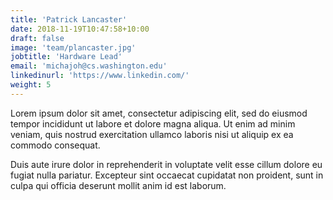 ```yaml
---
title: 'Patrick Lancaster'
date: 2018-11-19T10:47:58+10:00
draft: false
image: 'team/plancaster.jpg'
jobtitle: 'Hardware Lead'
email: 'michajoh@cs.washington.edu'
linkedinurl: 'https://www.linkedin.com/'
weight: 5
---
```


Lorem ipsum dolor sit amet, consectetur adipiscing elit, sed do eiusmod tempor incididunt ut labore et dolore magna aliqua. Ut enim ad minim veniam, quis nostrud exercitation ullamco laboris nisi ut aliquip ex ea commodo consequat.

Duis aute irure dolor in reprehenderit in voluptate velit esse cillum dolore eu fugiat nulla pariatur. Excepteur sint occaecat cupidatat non proident, sunt in culpa qui officia deserunt mollit anim id est laborum.
